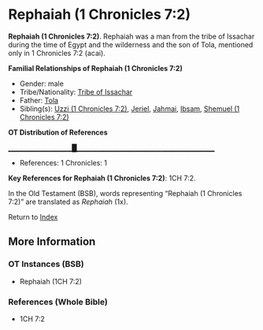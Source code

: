# Rephaiah (1 Chronicles 7:2)
**Rephaiah (1 Chronicles 7:2)**. 
Rephaiah was a man from the tribe of Issachar during the time of Egypt and the wilderness and the son of Tola, mentioned only in 1 Chronicles 7:2 (acai). 




**Familial Relationships of Rephaiah (1 Chronicles 7:2)**


* Gender: male
* Tribe/Nationality: [Tribe of Issachar](../../../groups/md/acai/Issachar.md)
* Father: [Tola](Tola.md)
* Sibling(s): [Uzzi (1 Chronicles 7:2)](Uzzi.2.md), [Jeriel](Jeriel.md), [Jahmai](Jahmai.md), [Ibsam](Ibsam.md), [Shemuel (1 Chronicles 7:2)](Shemuel.2.md)


**OT Distribution of References**

▁▁▁▁▁▁▁▁▁▁▁▁█▁▁▁▁▁▁▁▁▁▁▁▁▁▁▁▁▁▁▁▁▁▁▁▁▁▁
* References: 1 Chronicles: 1



**Key References for Rephaiah (1 Chronicles 7:2)**: 
1CH 7:2. 


In the Old Testament (BSB), words representing “Rephaiah (1 Chronicles 7:2)” are translated as 
*Rephaiah* (1x). 




Return to [Index](00-Index.md)

## More Information

### OT Instances (BSB)

* Rephaiah (1CH 7:2)



### References (Whole Bible)

* 1CH 7:2



